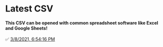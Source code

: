 # Latest CSV
#### This CSV can be opened with common spreadsheet software like Excel and Google Sheets!
✅ [3/8/2021, 6:54:16 PM](https://storage.googleapis.com/ptdp-staging.appspot.com/exports/canonical_facilities_1615247653850.csv)